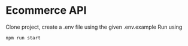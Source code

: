 # Ecommerce API
Clone project, create a .env file using the given .env.example
Run using
```
npm run start
```
